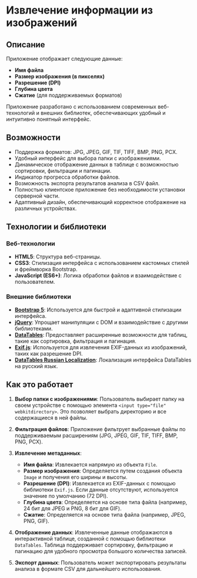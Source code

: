 # Извлечение информации из изображений

## Описание
Приложение отображает следующие данные:

- **Имя файла**
- **Размер изображения (в пикселях)**
- **Разрешение (DPI)**
- **Глубина цвета**
- **Сжатие** (для поддерживаемых форматов)

Приложение разработано с использованием современных веб-технологий и внешних библиотек, обеспечивающих удобный и интуитивно понятный интерфейс.

## Возможности

- Поддержка форматов: JPG, JPEG, GIF, TIF, TIFF, BMP, PNG, PCX.
- Удобный интерфейс для выбора папки с изображениями.
- Динамическое отображение данных в таблице с возможностью сортировки, фильтрации и пагинации.
- Индикатор прогресса обработки файлов.
- Возможность экспорта результатов анализа в CSV файл.
- Полностью клиентское приложение без необходимости установки серверной части.
- Адаптивный дизайн, обеспечивающий корректное отображение на различных устройствах.

## Технологии и библиотеки

### Веб-технологии

- **HTML5**: Структура веб-страницы.
- **CSS3**: Стилизация интерфейса с использованием кастомных стилей и фреймворка Bootstrap.
- **JavaScript (ES6+)**: Логика обработки файлов и взаимодействие с пользователем.

### Внешние библиотеки

- **[Bootstrap 5](https://getbootstrap.com/)**: Используется для быстрой и адаптивной стилизации интерфейса.
- **[jQuery](https://jquery.com/)**: Упрощает манипуляции с DOM и взаимодействие с другими библиотеками.
- **[DataTables](https://datatables.net/)**: Предоставляет расширенные возможности для таблиц, такие как сортировка, фильтрация и пагинация.
- **[Exif.js](https://github.com/exif-js/exif-js)**: Используется для извлечения EXIF-данных из изображений, таких как разрешение DPI.
- **[DataTables Russian Localization](https://cdn.datatables.net/plug-ins/1.13.4/i18n/ru.json)**: Локализация интерфейса DataTables на русский язык.

## Как это работает

1. **Выбор папки с изображениями**: Пользователь выбирает папку на своем устройстве с помощью элемента `<input type="file" webkitdirectory>`. Это позволяет выбрать директорию и все содержащиеся в ней файлы.

2. **Фильтрация файлов**: Приложение фильтрует выбранные файлы по поддерживаемым расширениям (JPG, JPEG, GIF, TIF, TIFF, BMP, PNG, PCX).

3. **Извлечение метаданных**:
   - **Имя файла**: Извлекается напрямую из объекта `File`.
   - **Размер изображения**: Определяется путем создания объекта `Image` и получения его ширины и высоты.
   - **Разрешение (DPI)**: Извлекается из EXIF-данных с помощью библиотеки `Exif.js`. Если данные отсутствуют, используется значение по умолчанию (72 DPI).
   - **Глубина цвета**: Определяется на основе типа файла (например, 24 бит для JPEG и PNG, 8 бит для GIF).
   - **Сжатие**: Определяется на основе типа файла (например, JPEG, PNG, GIF).

4. **Отображение данных**: Извлеченные данные отображаются в интерактивной таблице, созданной с помощью библиотеки `DataTables`. Таблица поддерживает сортировку, фильтрацию и пагинацию для удобного просмотра большого количества записей.

5. **Экспорт данных**: Пользователь может экспортировать результаты анализа в формате CSV для дальнейшего использования.
